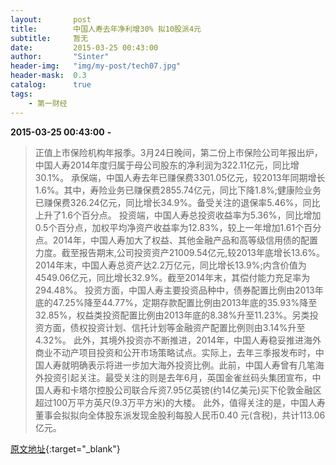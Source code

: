 ```yaml
---
layout:       post
title:        中国人寿去年净利增30% 拟10股派4元
subtitle:     暂无
date:         2015-03-25 00:43:00
author:       "Sinter"
header-img:   "img/my-post/tech07.jpg"
header-mask:  0.3
catalog:      true
tags:
    - 第一财经
---
```


**2015-03-25 00:43:00**  **-**

> 正值上市保险机构年报季。3月24日晚间，第二份上市保险公司年报出炉，中国人寿2014年度归属于母公司股东的净利润为322.11亿元，同比增30.1%。
承保端，中国人寿去年已赚保费3301.05亿元，较2013年同期增长1.6%。其中，寿险业务已赚保费2855.74亿元，同比下降1.8%;健康险业务已赚保费326.24亿元，同比增长34.9%。备受关注的退保率5.46%，同比上升了1.6个百分点。
投资端，中国人寿总投资收益率为5.36%，同比增加0.5个百分点，加权平均净资产收益率为12.83%，较上一年增加1.61个百分点。2014年，中国人寿加大了权益、其他金融产品和高等级信用债的配置力度。截至报告期末,公司投资资产21009.54亿元,较2013年底增长13.6%。
2014年末，中国人寿总资产达2.2万亿元，同比增长13.9%;内含价值为4549.06亿元，同比增长32.9%。截至2014年末，其偿付能力充足率为294.48%。
投资方面，中国人寿主要投资品种中，债券配置比例由2013年底的47.25%降至44.77%，定期存款配置比例由2013年底的35.93%降至32.85%，权益类投资配置比例由2013年底的8.38%升至11.23%。另类投资方面，债权投资计划、信托计划等金融资产配置比例则由3.14%升至4.32%。
此外，其境外投资亦不断推进，2014年，中国人寿稳妥推进海外商业不动产项目投资和公开市场策略试点。实际上，去年三季报发布时，中国人寿就明确表示将进一步加大海外投资比例。此前，中国人寿曾有几笔海外投资引起关注。最受关注的则是去年6月，英国金雀丝码头集团宣布，中国人寿和卡塔尔控股公司联合斥资7.95亿英镑(约14亿美元)买下伦敦金融区超过100万平方英尺(9.3万平方米)的大楼。
此外，值得关注的是，中国人寿董事会拟拟向全体股东派发现金股利每股人民币0.40 元(含税)，共计113.06亿元。


[原文地址](http://www.yicai.com/news/4589908.html){:target="_blank"}


